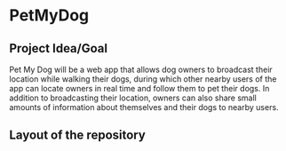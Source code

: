 # PetMyDog

## Project Idea/Goal

Pet My Dog will be a web app that allows dog owners to broadcast their location while
walking their dogs, during which other nearby users of the app can locate owners in real time
and follow them to pet their dogs. In addition to broadcasting their location, owners can also
share small amounts of information about themselves and their dogs to nearby users.

## Layout of the repository